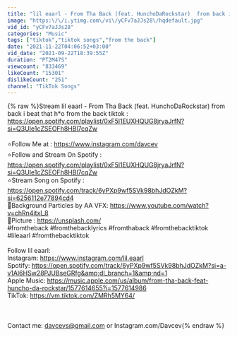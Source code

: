 ```yaml
---
title: "lil eaarl - From Tha Back (feat. HunchoDaRockstar)  from back i beat that h*o from the back tiktok"
image: "https:\/\/i.ytimg.com\/vi\/yCFv7aJJs28\/hqdefault.jpg"
vid_id: "yCFv7aJJs28"
categories: "Music"
tags: ["tiktok","tiktok songs","from the back"]
date: "2021-11-22T04:06:52+03:00"
vid_date: "2021-09-22T18:39:55Z"
duration: "PT2M47S"
viewcount: "833469"
likeCount: "15301"
dislikeCount: "251"
channel: "TikTok Songs"
---
```

{% raw %}Stream lil eaarl - From Tha Back (feat. HunchoDaRockstar)  from back i beat that h*o from the back tiktok : <a rel="nofollow" target="blank" href="https://open.spotify.com/playlist/0xF5l1EUXHQUG8jryaJrfN?si=Q3UIe1cZSEOFh8HBl7cqZw">https://open.spotify.com/playlist/0xF5l1EUXHQUG8jryaJrfN?si=Q3UIe1cZSEOFh8HBl7cqZw</a><br /><br />⭐Follow Me at : <a rel="nofollow" target="blank" href="https://www.instagram.com/davcev">https://www.instagram.com/davcev</a><br />⭐Follow and Stream On Spotify : <a rel="nofollow" target="blank" href="https://open.spotify.com/playlist/0xF5l1EUXHQUG8jryaJrfN?si=Q3UIe1cZSEOFh8HBl7cqZw">https://open.spotify.com/playlist/0xF5l1EUXHQUG8jryaJrfN?si=Q3UIe1cZSEOFh8HBl7cqZw</a><br />⭐Stream Song on Spotify : <a rel="nofollow" target="blank" href="https://open.spotify.com/track/6yPXp9wf5SVk98bhJdOZkM?si=6256112e77894cd4">https://open.spotify.com/track/6yPXp9wf5SVk98bhJdOZkM?si=6256112e77894cd4</a><br />🔺Background Particles by AA VFX: <a rel="nofollow" target="blank" href="https://www.youtube.com/watch?v=chRn4itxI_8">https://www.youtube.com/watch?v=chRn4itxI_8</a><br />🔺Picture : <a rel="nofollow" target="blank" href="https://unsplash.com/">https://unsplash.com/</a><br />#fromtheback #fromthebacklyrics #fromthaback #fromthebacktiktok #lileaarl #fromthebacktiktok<br /><br />Follow lil eaarl:<br />Instagram: <a rel="nofollow" target="blank" href="https://www.instagram.com/lil.eaarl">https://www.instagram.com/lil.eaarl</a><br />Spotify: <a rel="nofollow" target="blank" href="https://open.spotify.com/track/6yPXp9wf5SVk98bhJdOZkM?si=a-v1Al6HSw28PJUBseGRfg&amp;dl_branch=1&amp;nd=1">https://open.spotify.com/track/6yPXp9wf5SVk98bhJdOZkM?si=a-v1Al6HSw28PJUBseGRfg&amp;dl_branch=1&amp;nd=1</a><br />Apple Music: <a rel="nofollow" target="blank" href="https://music.apple.com/us/album/from-tha-back-feat-huncho-da-rockstar/1577614655?i=1577614986">https://music.apple.com/us/album/from-tha-back-feat-huncho-da-rockstar/1577614655?i=1577614986</a><br />TikTok: <a rel="nofollow" target="blank" href="https://vm.tiktok.com/ZMRh5MY64/">https://vm.tiktok.com/ZMRh5MY64/</a><br /><br /><br /><br />Contact me: davcevs@gmail.com or Instagram.com/Davcev{% endraw %}
